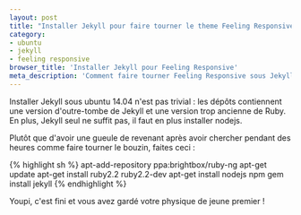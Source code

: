 ```yaml
---
layout: post
title: "Installer Jekyll pour faire tourner le theme Feeling Responsive"
category: 
- ubuntu
- jekyll
- feeling responsive
browser_title: 'Installer Jekyll pour Feeling Responsive'
meta_description: 'Comment faire tourner Feeling Responsive sous Jekyll en 2 min. chrono'
---
```

Installer Jekyll sous ubuntu 14.04 n'est pas trivial : les dépôts contiennent une version d'outre-tombe de Jekyll et une version trop ancienne de Ruby. En plus, Jekyll seul ne suffit pas, il faut en plus installer nodejs.

Plutôt que d'avoir une gueule de revenant après avoir chercher pendant des heures comme faire tourner le bouzin, faites ceci :

{% highlight sh %}
apt-add-repository ppa:brightbox/ruby-ng
apt-get update
apt-get install ruby2.2 ruby2.2-dev
apt-get install nodejs npm
gem install jekyll
{% endhighlight %}

 
Youpi, c'est fini et vous avez gardé votre physique de jeune premier !